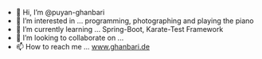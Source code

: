 - 👋 Hi, I’m @puyan-ghanbari
- 👀 I’m interested in ... programming, photographing and playing the piano
- 🌱 I’m currently learning ... Spring-Boot, Karate-Test Framework 
- 💞️ I’m looking to collaborate on ...
- 📫 How to reach me ... www.ghanbari.de

<!---
puyan-ghanbari/puyan-ghanbari is a ✨ special ✨ repository because its `README.md` (this file) appears on your GitHub profile.
You can click the Preview link to take a look at your changes.
--->

